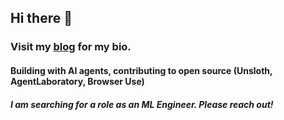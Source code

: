 ## Hi there 👋

### Visit my [blog](https://ninoristeski.github.io/) for my bio.

#### Building with AI agents, contributing to open source (Unsloth, AgentLaboratory, Browser Use)

##### I am searching for a role as an ML Engineer. Please reach out!

